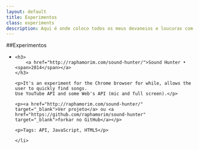 ```yaml
---
layout: default
title: Experimentos
class: experiments
description: Aqui é onde coloco todos os meus devaneios e loucuras com código ou seja lá o que.
---
```


##Experimentos

<ul id="exp">
	<li>

	<h3>
		<a href="http://raphamorim.com/sound-hunter/">Sound Hunter • <span>2014</span></a>
	</h3>

	<p>It's an experiment for the Chrome browser for while, allows the user to quickly find songs.
	Use YouTube API and some Web's API (mic and full screen).</p>

	<p><a href="http://raphamorim.com/sound-hunter/" target="_blank">Ver projeto</a> ou <a href="https://github.com/raphamorim/sound-hunter" target="_blank">forkar no GitHub</a></p>

	<p>Tags: API, JavaScript, HTML5</p>

	</li>
</ul>


